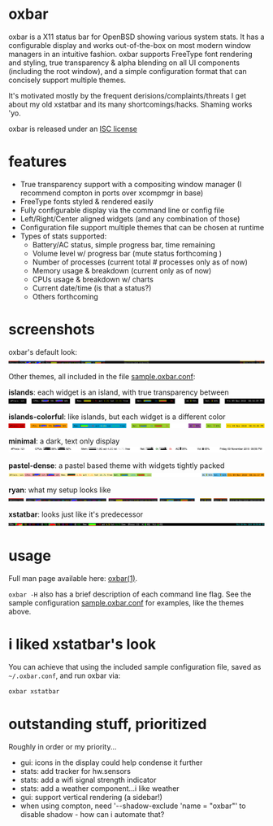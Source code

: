 # oxbar

oxbar is a X11 status bar for OpenBSD showing various system stats.
It has a configurable display and works out-of-the-box on most modern window
managers in an intuitive fashion.
oxbar supports FreeType font rendering and styling, true transparency & alpha
blending on all UI components (including the root window), and a simple
configuration format that can concisely support multiple themes.

It's motivated mostly by the frequent derisions/complaints/threats I get about
my old xstatbar and its many shortcomings/hacks. Shaming works 'yo.

oxbar is released under an
[ISC license](https://github.com/ryanflannery/oxbar/blob/master/LICENSE)

# features

   * True transparency support with a compositing window manager
     (I recommend compton in ports over xcompmgr in base)
   * FreeType fonts styled & rendered easily
   * Fully configurable display via the command line or config file
   * Left/Right/Center aligned widgets (and any combination of those)
   * Configuration file support multiple themes that can be chosen at runtime
   * Types of stats supported:
      * Battery/AC status, simple progress bar, time remaining
      * Volume level w/ progress bar (mute status forthcoming )
      * Number of processes (current total # processes only as of now)
      * Memory usage & breakdown (current only as of now)
      * CPUs usage & breakdown w/ charts
      * Current date/time (is that a status?)
      * Others forthcoming

# screenshots

oxbar's default look:
![default](images/default.png?raw=true)

Other themes, all included in the file
[sample.oxbar.conf](sample.oxbar.conf):

**islands**: each widget is an island, with true transparency between
![islands](images/theme-islands.png?raw=true)

**islands-colorful**: like islands, but each widget is a different color
![islands-colorful](images/theme-islands-colorful.png?raw=true)

**minimal**: a dark, text only display
![minimal](images/theme-minimal.png?raw=true)

**pastel-dense**: a pastel based theme with widgets tightly packed
![pastel-dense](images/theme-pastel-dense.png?raw=true)

**ryan**: what my setup looks like
![ryan](images/theme-ryan.png?raw=true)

**xstatbar**: looks just like it's predecessor
![xstatbar](images/theme-xstatbar.png?raw=true)

# usage

Full man page available here:
[oxbar(1)](http://htmlpreview.github.io/?https://raw.githubusercontent.com/ryanflannery/oxbar/master/man/oxbar.html).

`oxbar -H` also has a brief description of each command line flag.
See the sample configuration [sample.oxbar.conf](sample.oxbar.conf) for
examples, like the themes above.

# i liked xstatbar's look

You can achieve that using the included sample configuration file, saved as
`~/.oxbar.conf`, and run oxbar via:
```bash
oxbar xstatbar
```
# outstanding stuff, prioritized

Roughly in order or my priority...

   * gui: icons in the display could help condense it further
   * stats: add tracker for hw.sensors
   * stats: add a wifi signal strength indicator
   * stats: add a weather component...i like weather
   * gui: support vertical rendering (a sidebar!)
   * when using compton, need '--shadow-exclude 'name = "oxbar"' to disable
     shadow - how can i automate that?
